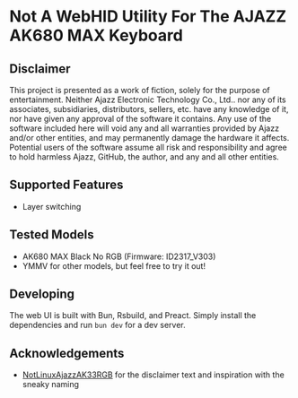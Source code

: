 # Not A WebHID Utility For The AJAZZ AK680 MAX Keyboard

## Disclaimer
This project is presented as a work of fiction, solely for the purpose of entertainment. Neither Ajazz Electronic Technology Co., Ltd.. nor any of its associates, subsidiaries, distributors, sellers, etc. have any knowledge of it, nor have given any approval of the software it contains. Any use of the software included here will void any and all warranties provided by Ajazz and/or other entities, and may permanently damage the hardware it affects. Potential users of the software assume all risk and responsibility and agree to hold harmless Ajazz, GitHub, the author, and any and all other entities.

## Supported Features
- Layer switching

## Tested Models
- AK680 MAX Black No RGB (Firmware: ID2317_V303)
- YMMV for other models, but feel free to try it out!

## Developing
The web UI is built with Bun, Rsbuild, and Preact. Simply install the dependencies and run `bun dev` for a dev server.

## Acknowledgements
- [NotLinuxAjazzAK33RGB](https://github.com/thanks4opensource/NotLinuxAjazzAK33RGB) for the disclaimer text and inspiration with the sneaky naming
